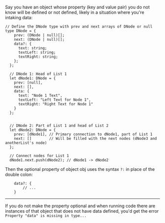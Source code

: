 
Say you have an object whose property (key and value pair) you do not know will be defined or not defined, likely in a situation where you're intaking data:

```
// Define the DNode type with prev and next arrays of DNode or null  
type DNode = {  
    prev: (DNode | null)[];  
    next: (DNode | null)[];  
    data?: {  
      text: string;  
      textLeft: string;  
      textRight: string;  
    };  
  };  
    
  // DNode 1: Head of List 1  
  let dNode1: DNode = {  
    prev: [null],  
    next: [],  
    data: {  
      text: "Node 1 Text",  
      textLeft: "Left Text for Node 1",  
      textRight: "Right Text for Node 1"  
    }  
  };  
    
   
  // DNode 2: Part of List 1 and head of List 2  
  let dNode2: DNode = {  
    prev: [dNode1], // Primary connection to dNode1, part of List 1  
    next: []        // Will be filled with the next nodes (dNode3 and anotherList's node)  
  };  
  
  // Connect nodes for List 1  
  dNode1.next.push(dNode2); // dNode1 -> dNode2
```


Then the optional property of object obj uses the syntax `?:` in place of the double colon:
```
	data?: {
		// ...
	}
```

---

If you do not make the property optional and when running code there are instances of that object that does not have data defined, you'd get the error `Property "data" is missing in type...`